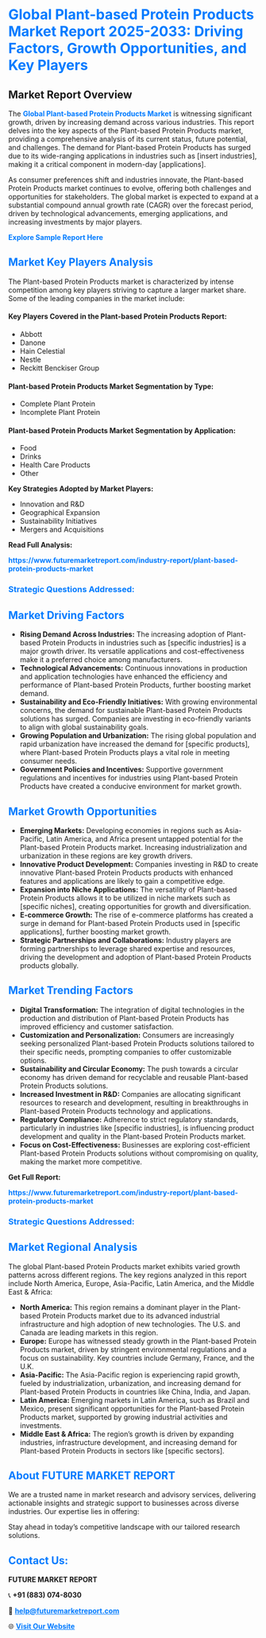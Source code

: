 <h1 style="color: #007BFF;">Global Plant-based Protein Products Market Report 2025-2033: Driving Factors, Growth Opportunities, and Key Players</h1>

<section id="overview">
<h2>Market Report Overview</h2>
<p>The <a href="https://www.futuremarketreport.com/industry-report/plant-based-protein-products-market" style="color: #007BFF; text-decoration: none;"><strong>Global Plant-based Protein Products Market</strong></a> is witnessing significant growth, driven by increasing demand across various industries. This report delves into the key aspects of the Plant-based Protein Products market, providing a comprehensive analysis of its current status, future potential, and challenges. The demand for Plant-based Protein Products has surged due to its wide-ranging applications in industries such as [insert industries], making it a critical component in modern-day [applications].</p>
<p>As consumer preferences shift and industries innovate, the Plant-based Protein Products market continues to evolve, offering both challenges and opportunities for stakeholders. The global market is expected to expand at a substantial compound annual growth rate (CAGR) over the forecast period, driven by technological advancements, emerging applications, and increasing investments by major players.</p>
</section>

<section id="overview">
<p><a href="https://www.futuremarketreport.com/request-sample/reportId=109803" style="color: #007BFF; text-decoration: none;"><strong>Explore Sample Report Here</strong></a></p>
</section>

<section id="key-players">
<h2 style="color: #007BFF;">Market Key Players Analysis</h2>
<p>The Plant-based Protein Products market is characterized by intense competition among key players striving to capture a larger market share. Some of the leading companies in the market include:</p>
<h4>Key Players Covered in the Plant-based Protein Products Report:</h4>
<ul><li>Abbott</li><li>Danone</li><li>Hain Celestial</li><li>Nestle</li><li>Reckitt Benckiser Group</li></ul>
<h4>Plant-based Protein Products Market Segmentation by Type:</h4>
<ul><li>Complete Plant Protein</li><li>Incomplete Plant Protein</li></ul>

<h4>Plant-based Protein Products Market Segmentation by Application:</h4>
<ul><li>Food</li><li>Drinks</li><li>Health Care Products</li><li>Other</li></ul>
<p><strong>Key Strategies Adopted by Market Players:</strong></p>
<ul>
<li>Innovation and R&D</li>
<li>Geographical Expansion</li>
<li>Sustainability Initiatives</li>
<li>Mergers and Acquisitions</li>
</ul>
</section>

<section>
<p><strong>Read Full Analysis: </strong></p><a href="https://www.futuremarketreport.com/industry-report/plant-based-protein-products-market" style="color: #007BFF; text-decoration: none;"><strong>https://www.futuremarketreport.com/industry-report/plant-based-protein-products-market</strong></a>
<h3 style="color: #007BFF;">Strategic Questions Addressed:</h3>
</section>

<section id="driving-factors">
<h2 style="color: #007BFF;">Market Driving Factors</h2>
<ul>
<li><strong>Rising Demand Across Industries:</strong> The increasing adoption of Plant-based Protein Products in industries such as [specific industries] is a major growth driver. Its versatile applications and cost-effectiveness make it a preferred choice among manufacturers.</li>
<li><strong>Technological Advancements:</strong> Continuous innovations in production and application technologies have enhanced the efficiency and performance of Plant-based Protein Products, further boosting market demand.</li>
<li><strong>Sustainability and Eco-Friendly Initiatives:</strong> With growing environmental concerns, the demand for sustainable Plant-based Protein Products solutions has surged. Companies are investing in eco-friendly variants to align with global sustainability goals.</li>
<li><strong>Growing Population and Urbanization:</strong> The rising global population and rapid urbanization have increased the demand for [specific products], where Plant-based Protein Products plays a vital role in meeting consumer needs.</li>
<li><strong>Government Policies and Incentives:</strong> Supportive government regulations and incentives for industries using Plant-based Protein Products have created a conducive environment for market growth.</li>
</ul>
</section>

<section id="growth-opportunities">
<h2 style="color: #007BFF;">Market Growth Opportunities</h2>
<ul>
<li><strong>Emerging Markets:</strong> Developing economies in regions such as Asia-Pacific, Latin America, and Africa present untapped potential for the Plant-based Protein Products market. Increasing industrialization and urbanization in these regions are key growth drivers.</li>
<li><strong>Innovative Product Development:</strong> Companies investing in R&D to create innovative Plant-based Protein Products products with enhanced features and applications are likely to gain a competitive edge.</li>
<li><strong>Expansion into Niche Applications:</strong> The versatility of Plant-based Protein Products allows it to be utilized in niche markets such as [specific niches], creating opportunities for growth and diversification.</li>
<li><strong>E-commerce Growth:</strong> The rise of e-commerce platforms has created a surge in demand for Plant-based Protein Products used in [specific applications], further boosting market growth.</li>
<li><strong>Strategic Partnerships and Collaborations:</strong> Industry players are forming partnerships to leverage shared expertise and resources, driving the development and adoption of Plant-based Protein Products products globally.</li>
</ul>
</section>

<section id="trending-factors">
<h2 style="color: #007BFF;">Market Trending Factors</h2>
<ul>
<li><strong>Digital Transformation:</strong> The integration of digital technologies in the production and distribution of Plant-based Protein Products has improved efficiency and customer satisfaction.</li>
<li><strong>Customization and Personalization:</strong> Consumers are increasingly seeking personalized Plant-based Protein Products solutions tailored to their specific needs, prompting companies to offer customizable options.</li>
<li><strong>Sustainability and Circular Economy:</strong> The push towards a circular economy has driven demand for recyclable and reusable Plant-based Protein Products solutions.</li>
<li><strong>Increased Investment in R&D:</strong> Companies are allocating significant resources to research and development, resulting in breakthroughs in Plant-based Protein Products technology and applications.</li>
<li><strong>Regulatory Compliance:</strong> Adherence to strict regulatory standards, particularly in industries like [specific industries], is influencing product development and quality in the Plant-based Protein Products market.</li>
<li><strong>Focus on Cost-Effectiveness:</strong> Businesses are exploring cost-efficient Plant-based Protein Products solutions without compromising on quality, making the market more competitive.</li>
</ul>
</section>

<section>
<p><strong>Get Full Report: </strong></p><a href="https://www.futuremarketreport.com/industry-report/plant-based-protein-products-market" style="color: #007BFF; text-decoration: none;"><strong>https://www.futuremarketreport.com/industry-report/plant-based-protein-products-market</strong></a>
<h3 style="color: #007BFF;">Strategic Questions Addressed:</h3>
</section>


<section id="regional-analysis">
<h2 style="color: #007BFF;">Market Regional Analysis</h2>
<p>The global Plant-based Protein Products market exhibits varied growth patterns across different regions. The key regions analyzed in this report include North America, Europe, Asia-Pacific, Latin America, and the Middle East & Africa:</p>
<ul>
<li><strong>North America:</strong> This region remains a dominant player in the Plant-based Protein Products market due to its advanced industrial infrastructure and high adoption of new technologies. The U.S. and Canada are leading markets in this region.</li>
<li><strong>Europe:</strong> Europe has witnessed steady growth in the Plant-based Protein Products market, driven by stringent environmental regulations and a focus on sustainability. Key countries include Germany, France, and the U.K.</li>
<li><strong>Asia-Pacific:</strong> The Asia-Pacific region is experiencing rapid growth, fueled by industrialization, urbanization, and increasing demand for Plant-based Protein Products in countries like China, India, and Japan.</li>
<li><strong>Latin America:</strong> Emerging markets in Latin America, such as Brazil and Mexico, present significant opportunities for the Plant-based Protein Products market, supported by growing industrial activities and investments.</li>
<li><strong>Middle East & Africa:</strong> The region’s growth is driven by expanding industries, infrastructure development, and increasing demand for Plant-based Protein Products in sectors like [specific sectors].</li>
</ul>
</section>

<footer>
<h2 style="color: #007BFF;">About FUTURE MARKET REPORT</h2>
<p>We are a trusted name in market research and advisory services, delivering actionable insights and strategic support to businesses across diverse industries. Our expertise lies in offering:</p>

<p>Stay ahead in today’s competitive landscape with our tailored research solutions.</p>

<h2 style="color: #007BFF;">Contact Us:</h2>
<p><strong>FUTURE MARKET REPORT</strong></p>
<p>📞 <strong>+91 (883) 074-8030</strong></p>
<p>📧 <strong><a href="mailto:help@futuremarketreport.com" style="color: #007BFF;">help@futuremarketreport.com</a></strong></p>
<p>🌐 <strong><a href="https://www.futuremarketreport.com/" style="color: #007BFF;">Visit Our Website</a></strong></p>
</footer>